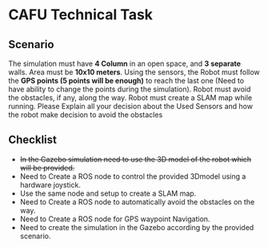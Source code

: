 # CAFU Technical Task

## Scenario

The simulation must have **4 Column** in an open space, and **3 separate** walls. Area must be
**10x10 meters**. Using the sensors, the Robot must follow the **GPS points (5 points will be enough)** to
reach the last one (Need to have ability to change the points during the simulation).
Robot must avoid the obstacles, if any, along the way.
Robot must create a SLAM map while running.
Please Explain all your decision about the Used Sensors and how the robot make decision to
avoid the obstacles

## Checklist

* ~~In the Gazebo simulation need to use the 3D model of the robot which will be provided.~~
* Need to Create a ROS node to control the provided 3Dmodel using a hardware joystick.
* Use the same node and setup to create a SLAM map.
* Need to Create a ROS node to automatically avoid the obstacles on the way.
* Need to Create a ROS node for GPS waypoint Navigation.
* Need to create the simulation in the Gazebo according by the provided scenario.
